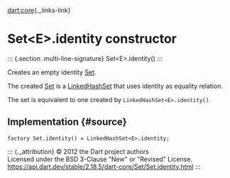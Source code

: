 [dart:core](../../dart-core/dart-core-library){._links-link}

Set\<E\>.identity constructor
=============================

::: {.section .multi-line-signature}
Set\<E\>.identity()
:::

Creates an empty identity [Set](../set-class).

The created [Set](../set-class) is a
[LinkedHashSet](../../dart-collection/linkedhashset-class) that uses
identity as equality relation.

The set is equivalent to one created by `LinkedHashSet<E>.identity()`.

Implementation {#source}
--------------

``` {.language-dart data-language="dart"}
factory Set.identity() = LinkedHashSet<E>.identity;
```

::: {._attribution}
© 2012 the Dart project authors\
Licensed under the BSD 3-Clause \"New\" or \"Revised\" License.\
<https://api.dart.dev/stable/2.18.5/dart-core/Set/Set.identity.html>
:::
